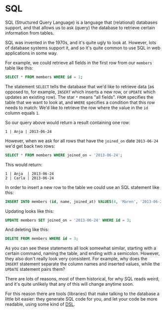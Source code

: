 # SQL

SQL (Structured Query Language) is a language that (relational) databases
support, and that allows us to ask (query) the database to retrieve certain
information from tables.

SQL was invented in the 1970s, and it's quite ugly to look at. However, lots
of database systems support it, and so it's quite common to use SQL in web
applications in some way.

For example, we could retrieve all fields in the first row from our `members`
table like this:

```sql
SELECT * FROM members WHERE id = 1;
```

The statement `SELECT` tells the database that we'd like to retrieve data (as
opposed to, for example, `INSERT` which inserts a new row, or `UPDATE` which
updates an existing row). The star `*` means "all fields". `FROM` specifies the
table that we want to look at, and `WHERE` specifies a condition that this row
needs to match: We'd like to retrieve the row where the value in the `id`
column equals `1`.

So our query above would return a result containing one row:

```
1 | Anja | 2013-06-24
```

However, when we ask for all rows that have the `joined_on` date `2013-06-24`
we'd get back two rows:

```sql
SELECT * FROM members WHERE joined_on = '2013-06-24';
```

This would return:

```
1 | Anja  | 2013-06-24
2 | Carla | 2013-06-24
```

In order to insert a new row to the table we could use an SQL statement like
this:

```sql
INSERT INTO members (id, name, joined_at) VALUES(4, 'Maren', '2013-06-24');
```

Updating looks like this:

```sql
UPDATE members SET joined_on = '2013-06-24' WHERE id = 3;
```

And deleting like this:

```sql
DELETE FROM members WHERE id = 3;
```

As you can see these statements all look somewhat similar, starting with a certain
command, naming the table, and ending with a semicolon. However, they also don't
really look very consistent. For example, why does the `INSERT` statement separate
the column names and inserted values, while the `UPDATE` statement pairs them?

There are lots of reasons, most of them historical, for why SQL reads weird, and
it's quite unlikely that any of this will change anytime soon.

For this reason there are tools (libraries) that make talking to the database
a little bit easier: they generate SQL code for you, and let your code be more
readable, using some kind of [DSL](/sinatra/dsl.html).
